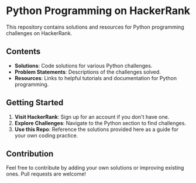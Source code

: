 # Python Programming on HackerRank

This repository contains solutions and resources for Python programming challenges on HackerRank. 
## Contents

- **Solutions**: Code solutions for various Python challenges.
- **Problem Statements**: Descriptions of the challenges solved.
- **Resources**: Links to helpful tutorials and documentation for Python programming.

## Getting Started

1. **Visit HackerRank**: Sign up for an account if you don't have one.
2. **Explore Challenges**: Navigate to the Python section to find challenges.
3. **Use this Repo**: Reference the solutions provided here as a guide for your own coding practice.

## Contribution

Feel free to contribute by adding your own solutions or improving existing ones. Pull requests are welcome!

